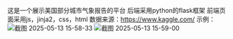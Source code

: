 这是一个展示美国部分城市气象报告的平台
后端采用python的flask框架
前端页面采用js，jinja2，css，html
数据来源：https://www.kaggle.com/
示例：
![截图 2025-05-13 15-58-33](https://github.com/user-attachments/assets/610ce536-0feb-4986-9477-73920f8b76d6)
![截图 2025-05-13 15-59-00](https://github.com/user-attachments/assets/4394f642-1a72-47b2-9e2a-7a25c50f0937)
